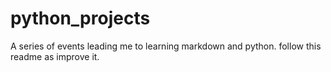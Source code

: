 # python_projects

A series of events leading me to learning markdown and python. follow this readme as improve it.
